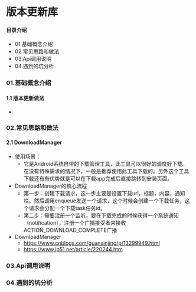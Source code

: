 # 版本更新库
#### 目录介绍
- 01.基础概念介绍
- 02.常见思路和做法
- 03.Api调用说明
- 04.遇到的坑分析



### 01.基础概念介绍
#### 1.1 版本更新做法
- 



### 02.常见思路和做法
#### 2.1 DownloadManager
- 使用场景：
    - 它是Android系统自带的下载管理工具，此工具可以很好的调度好下载。在没有特殊需求的情况下，一般是推荐使用此工具下载的。另外这个工具下载还有有优势就是可以在下载app完成后直接跳转到安装页面。
- DownloadManager的核心流程
    - 第一步：创建下载请求，这一步主要是设置下载url，标题，内容，通知栏。然后调用enqueue发送一个请求，这个时候会创建一个下载任务，这个请求会分配一个下载task任务id。
    - 第二步：需要注册一个监听。要在下载完成的时候获得一个系统通知（notification），注册一个广播接受者来接收ACTION_DOWNLOAD_COMPLETE广播
- DownloadManager
    - https://www.cnblogs.com/guanxinjing/p/13299949.html
    - https://www.jb51.net/article/220244.htm





### 03.Api调用说明



### 04.遇到的坑分析






